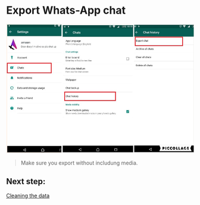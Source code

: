 
# Export Whats-App chat

 ![](./Capture.jpg) 


 > Make sure you export without includung media.

## Next step:

[Cleaning the data](./cleaning.md)
